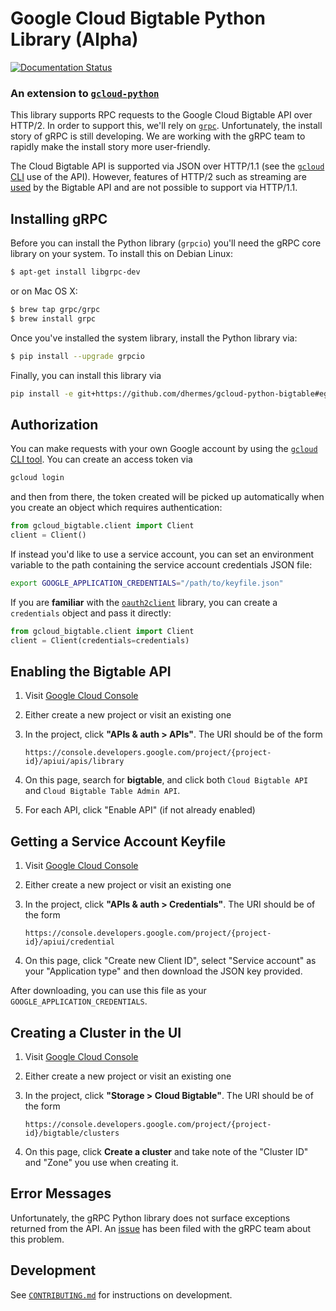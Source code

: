 # Google Cloud Bigtable Python Library (Alpha)

[![Documentation Status](https://readthedocs.org/projects/gcloud-python-bigtable/badge/?version=latest)](https://readthedocs.org/projects/gcloud-python-bigtable/?badge=latest)

### An extension to [`gcloud-python`][1]

This library supports RPC requests to the Google Cloud Bigtable API over
HTTP/2. In order to support this, we'll rely on [`grpc`][2]. Unfortunately,
the install story of gRPC is still developing. We are working with the
gRPC team to rapidly make the install story more user-friendly.

The Cloud Bigtable API is supported via JSON over HTTP/1.1 (see the
[`gcloud` CLI][4] use of the API). However, features of HTTP/2 such
as streaming are [used][5] by the Bigtable API and are not possible
to support via HTTP/1.1.

## Installing gRPC

Before you can install the Python library (`grpcio`) you'll need the
gRPC core library on your system. To install this on Debian Linux:

```bash
$ apt-get install libgrpc-dev
```

or on Mac OS X:

```bash
$ brew tap grpc/grpc
$ brew install grpc
```

Once you've installed the system library, install the Python
library via:

```bash
$ pip install --upgrade grpcio
```

Finally, you can install this library via

```bash
pip install -e git+https://github.com/dhermes/gcloud-python-bigtable#egg=gcloud-bigtable
```

## Authorization

You can make requests with your own Google account by
using the [`gcloud` CLI tool][8]. You can create an access token via

```bash
gcloud login
```

and then from there, the token created will be picked up automatically
when you create an object which requires authentication:

```python
from gcloud_bigtable.client import Client
client = Client()
```

If instead you'd like to use a service account, you can set an
environment variable to the path containing the service account
credentials JSON file:

```bash
export GOOGLE_APPLICATION_CREDENTIALS="/path/to/keyfile.json"
```

If you are **familiar** with the [`oauth2client`][9] library,
you can create a `credentials` object and pass it directly:

```python
from gcloud_bigtable.client import Client
client = Client(credentials=credentials)
```

## Enabling the Bigtable API

1.  Visit [Google Cloud Console][14]
1.  Either create a new project or visit an existing one
1.  In the project, click **"APIs & auth > APIs"**. The URI
    should be of the form

    ```
    https://console.developers.google.com/project/{project-id}/apiui/apis/library
    ```

1.  On this page, search for **bigtable**, and click both `Cloud Bigtable API`
    and `Cloud Bigtable Table Admin API`.
1.  For each API, click "Enable API" (if not already enabled)

## Getting a Service Account Keyfile

1.  Visit [Google Cloud Console][14]
1.  Either create a new project or visit an existing one
1.  In the project, click **"APIs & auth > Credentials"**. The URI
    should be of the form

    ```
    https://console.developers.google.com/project/{project-id}/apiui/credential
    ```

1.  On this page, click "Create new Client ID", select "Service account" as
    your "Application type" and then download the JSON key provided.

After downloading, you can use this file as your
`GOOGLE_APPLICATION_CREDENTIALS`.

## Creating a Cluster in the UI

1.  Visit [Google Cloud Console][14]
1.  Either create a new project or visit an existing one
1.  In the project, click **"Storage > Cloud Bigtable"**. The URI
    should be of the form

    ```
    https://console.developers.google.com/project/{project-id}/bigtable/clusters
    ```

1.  On this page, click **Create a cluster** and take note of the "Cluster ID"
    and "Zone" you use when creating it.

## Error Messages

Unfortunately, the gRPC Python library does not surface
exceptions returned from the API. An [issue][10] has been
filed with the gRPC team about this problem.

## Development

See [`CONTRIBUTING.md`][3] for instructions on development.

[1]: https://github.com/GoogleCloudPlatform/gcloud-python
[2]: https://www.grpc.io/
[3]: https://github.com/dhermes/gcloud-python-bigtable/blob/master/CONTRIBUTING.md
[4]: https://cloud.google.com/sdk/gcloud/reference/alpha/bigtable/clusters/list
[5]: https://github.com/GoogleCloudPlatform/cloud-bigtable-client/blob/e6fc386d9adc821e1cf5c175c5bf5830b641eb3f/bigtable-protos/src/main/proto/google/bigtable/v1/bigtable_service.proto#L36-L46
[6]: http://brew.sh/
[7]: https://github.com/Homebrew/linuxbrew#install-linuxbrew-tldr
[8]: https://cloud.google.com/sdk/gcloud/
[9]: https://pypi.python.org/pypi/oauth2client
[10]: https://github.com/grpc/grpc/issues/2611
[11]: https://github.com/grpc/grpc/tree/master/src/python
[12]: https://pypi.python.org/pypi/grpcio
[14]: https://console.developers.google.com/
